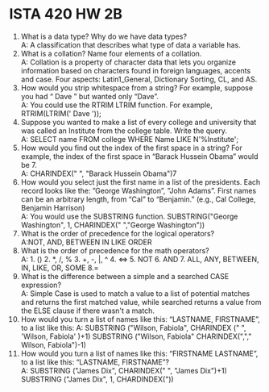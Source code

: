 # ISTA 420 HW 2B

1. What is a data type? Why do we have data types?  
A: A classification that describes what type of data a variable has. 
2. What is a collation? Name four elements of a collation.  
A: Collation is a property of character data that lets you organize information based on characters found in foreign languages, accents and case. Four aspects: Latin1_General, Dictionary Sorting, CL, and AS. 
3. How would you strip whitespace from a string? For example, suppose you had “ Dave ” but
wanted only “Dave”.  
A: You could use the RTRIM LTRIM function. For example, RTRIM(LTRIM(' Dave '));
4. Suppose you wanted to make a list of every college and university that was called an Institute from
the college table. Write the query.  
A: SELECT name FROM college WHERE Name LIKE N'%Institute';
5. How would you find out the index of the first space in a string? For example, the index of the first
space in “Barack Hussein Obama” would be 7.  
A: CHARINDEX(" ", "Barack Hussein Obama")7
6. How would you select just the first name in a list of the presidents. Each record looks like the: ”George Washington”, ”John Adams”. First names can be an arbitrary length, from “Cal” to “Benjamin.” (e.g., Cal College, Benjamin Harrison)  
A: You would use the SUBSTRING function. SUBSTRING("George Washington", 1, CHARINDEX(" ","George Washington"))
7. What is the order of precedence for the logical operators?   
A:NOT, AND, BETWEEN IN LIKE ORDER
8. What is the order of precedence for the math operators?   
A: 1. () 2. *, /, % 3. +, -, |, ^ 4. <=> 5. NOT 6. AND 7. ALL, ANY, BETWEEN, IN, LIKE, OR, SOME 8.=
9. What is the difference between a simple and a searched CASE expression?   
A: Simple Case is used to match a value to a list of potential matches and returns the first matched value, while searched returns a value from the ELSE clause if there wasn't a match.
10. How would you turn a list of names like this: “LASTNAME, FIRSTNAME”, to a list like this:
A: SUBSTRING ("Wilson, Fabiola", CHARINDEX (" ", 'Wilson, Fabiola' )+1) SUBSTRING ("Wilson, Fabiola" CHARINDEX(","," Wilson, Fabiola")-1)   
11. How would you turn a list of names like this: “FIRSTNAME LASTNAME”, to a list like this: “LASTNAME,
FIRSTNAME”?  
A: SUBSTRING ("James Dix", CHARINDEX(" ", "James Dix")+1) SUBSTRING ("James Dix", 1, CHARDINDEX("))

